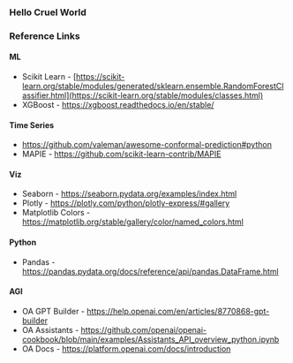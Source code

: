 ### Hello Cruel World

### Reference Links
#### ML
- Scikit Learn - [https://scikit-learn.org/stable/modules/generated/sklearn.ensemble.RandomForestClassifier.html](https://scikit-learn.org/stable/modules/classes.html)
- XGBoost - https://xgboost.readthedocs.io/en/stable/
#### Time Series
- https://github.com/valeman/awesome-conformal-prediction#python
- MAPIE - https://github.com/scikit-learn-contrib/MAPIE
#### Viz
- Seaborn - https://seaborn.pydata.org/examples/index.html
- Plotly - https://plotly.com/python/plotly-express/#gallery
- Matplotlib Colors -https://matplotlib.org/stable/gallery/color/named_colors.html

#### Python
- Pandas - https://pandas.pydata.org/docs/reference/api/pandas.DataFrame.html

#### AGI
- OA GPT Builder - https://help.openai.com/en/articles/8770868-gpt-builder
- OA Assistants - https://github.com/openai/openai-cookbook/blob/main/examples/Assistants_API_overview_python.ipynb
- OA Docs - https://platform.openai.com/docs/introduction
